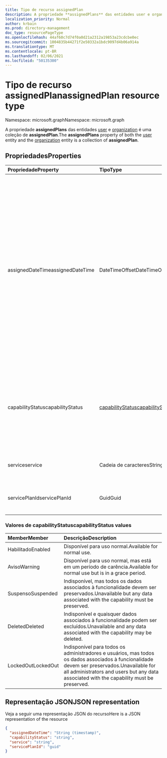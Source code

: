 ```yaml
---
title: Tipo de recurso assignedPlan
description: A propriedade **assignedPlans** das entidades user e organization é uma coleção de **assignedPlan**.
localization_priority: Normal
author: krbain
ms.prod: directory-management
doc_type: resourcePageType
ms.openlocfilehash: 44af60c7d74f0a0d21a2312a19853a23cdcbe0ec
ms.sourcegitcommit: 1004835b44271f2e50332a1bdc9097d4b06a914a
ms.translationtype: MT
ms.contentlocale: pt-BR
ms.lasthandoff: 02/06/2021
ms.locfileid: "50135300"
---
```

# <a name="assignedplan-resource-type"></a><span data-ttu-id="9df65-103">Tipo de recurso assignedPlan</span><span class="sxs-lookup"><span data-stu-id="9df65-103">assignedPlan resource type</span></span>

<span data-ttu-id="9df65-104">Namespace: microsoft.graph</span><span class="sxs-lookup"><span data-stu-id="9df65-104">Namespace: microsoft.graph</span></span>

<span data-ttu-id="9df65-105">A propriedade **assignedPlans** das entidades [user](user.md) e [organization](organization.md) é uma coleção de **assignedPlan**.</span><span class="sxs-lookup"><span data-stu-id="9df65-105">The **assignedPlans** property of both the [user](user.md) entity and the [organization](organization.md) entity is a collection of **assignedPlan**.</span></span>


## <a name="properties"></a><span data-ttu-id="9df65-106">Propriedades</span><span class="sxs-lookup"><span data-stu-id="9df65-106">Properties</span></span>

| <span data-ttu-id="9df65-107">Propriedade</span><span class="sxs-lookup"><span data-stu-id="9df65-107">Property</span></span>     | <span data-ttu-id="9df65-108">Tipo</span><span class="sxs-lookup"><span data-stu-id="9df65-108">Type</span></span>   |<span data-ttu-id="9df65-109">Descrição</span><span class="sxs-lookup"><span data-stu-id="9df65-109">Description</span></span>|
|:---------------|:--------|:----------|
|<span data-ttu-id="9df65-110">assignedDateTime</span><span class="sxs-lookup"><span data-stu-id="9df65-110">assignedDateTime</span></span>|<span data-ttu-id="9df65-111">DateTimeOffset</span><span class="sxs-lookup"><span data-stu-id="9df65-111">DateTimeOffset</span></span>|<span data-ttu-id="9df65-p101">A data e hora em que o plano foi atribuído; por exemplo: 2013-01-02T19:32:30Z. O tipo Timestamp representa informações de data e hora usando o formato ISO 8601 e está sempre no horário UTC. Por exemplo, meia-noite em UTC no dia 1º de janeiro de 2014 teria esta aparência: `'2014-01-01T00:00:00Z'`</span><span class="sxs-lookup"><span data-stu-id="9df65-p101">The date and time at which the plan was assigned; for example: 2013-01-02T19:32:30Z. The Timestamp type represents date and time information using ISO 8601 format and is always in UTC time. For example, midnight UTC on Jan 1, 2014 would look like this: `'2014-01-01T00:00:00Z'`</span></span>|
|<span data-ttu-id="9df65-115">capabilityStatus</span><span class="sxs-lookup"><span data-stu-id="9df65-115">capabilityStatus</span></span>|[<span data-ttu-id="9df65-116">capabilityStatus</span><span class="sxs-lookup"><span data-stu-id="9df65-116">capabilityStatus</span></span>](#capabilitystatus-values)|<span data-ttu-id="9df65-117">Condição da atribuição de recursos.</span><span class="sxs-lookup"><span data-stu-id="9df65-117">Condition of the capability assignment.</span></span> <span data-ttu-id="9df65-118">Os valores possíveis `Enabled` são , , , `Warning` `Suspended` `Deleted` `LockedOut` .</span><span class="sxs-lookup"><span data-stu-id="9df65-118">The possible values are `Enabled`, `Warning`, `Suspended`, `Deleted`, `LockedOut`.</span></span>|
|<span data-ttu-id="9df65-119">service</span><span class="sxs-lookup"><span data-stu-id="9df65-119">service</span></span>|<span data-ttu-id="9df65-120">Cadeia de caracteres</span><span class="sxs-lookup"><span data-stu-id="9df65-120">String</span></span>|<span data-ttu-id="9df65-121">O nome do serviço; por exemplo, "Exchange".</span><span class="sxs-lookup"><span data-stu-id="9df65-121">The name of the service; for example, “Exchange”.</span></span>|
|<span data-ttu-id="9df65-122">servicePlanId</span><span class="sxs-lookup"><span data-stu-id="9df65-122">servicePlanId</span></span>|<span data-ttu-id="9df65-123">Guid</span><span class="sxs-lookup"><span data-stu-id="9df65-123">Guid</span></span>|<span data-ttu-id="9df65-124">Um GUID que identifica o plano de serviço.</span><span class="sxs-lookup"><span data-stu-id="9df65-124">A GUID that identifies the service plan.</span></span>|


### <a name="capabilitystatus-values"></a><span data-ttu-id="9df65-125">Valores de capabilityStatus</span><span class="sxs-lookup"><span data-stu-id="9df65-125">capabilityStatus values</span></span>

| <span data-ttu-id="9df65-126">Member</span><span class="sxs-lookup"><span data-stu-id="9df65-126">Member</span></span> | <span data-ttu-id="9df65-127">Descrição</span><span class="sxs-lookup"><span data-stu-id="9df65-127">Description</span></span>  |
|:---------------|:--------|
| <span data-ttu-id="9df65-128">Habilitado</span><span class="sxs-lookup"><span data-stu-id="9df65-128">Enabled</span></span> | <span data-ttu-id="9df65-129">Disponível para uso normal.</span><span class="sxs-lookup"><span data-stu-id="9df65-129">Available for normal use.</span></span> |
| <span data-ttu-id="9df65-130">Aviso</span><span class="sxs-lookup"><span data-stu-id="9df65-130">Warning</span></span> | <span data-ttu-id="9df65-131">Disponível para uso normal, mas está em um período de carência.</span><span class="sxs-lookup"><span data-stu-id="9df65-131">Available for normal use but is in a grace period.</span></span> |
| <span data-ttu-id="9df65-132">Suspenso</span><span class="sxs-lookup"><span data-stu-id="9df65-132">Suspended</span></span> | <span data-ttu-id="9df65-133">Indisponível, mas todos os dados associados à funcionalidade devem ser preservados.</span><span class="sxs-lookup"><span data-stu-id="9df65-133">Unavailable but any data associated with the capability must be preserved.</span></span> |
| <span data-ttu-id="9df65-134">Deleted</span><span class="sxs-lookup"><span data-stu-id="9df65-134">Deleted</span></span> | <span data-ttu-id="9df65-135">Indisponível e quaisquer dados associados à funcionalidade podem ser excluídos.</span><span class="sxs-lookup"><span data-stu-id="9df65-135">Unavailable and any data associated with the capability may be deleted.</span></span> |
| <span data-ttu-id="9df65-136">LockedOut</span><span class="sxs-lookup"><span data-stu-id="9df65-136">LockedOut</span></span> | <span data-ttu-id="9df65-137">Indisponível para todos os administradores e usuários, mas todos os dados associados à funcionalidade devem ser preservados.</span><span class="sxs-lookup"><span data-stu-id="9df65-137">Unavailable for all administrators and users but any data associated with the capability must be preserved.</span></span> |

## <a name="json-representation"></a><span data-ttu-id="9df65-138">Representação JSON</span><span class="sxs-lookup"><span data-stu-id="9df65-138">JSON representation</span></span>

<span data-ttu-id="9df65-139">Veja a seguir uma representação JSON do recurso</span><span class="sxs-lookup"><span data-stu-id="9df65-139">Here is a JSON representation of the resource</span></span>

<!-- {
  "blockType": "resource",
  "optionalProperties": [

  ],
  "@odata.type": "microsoft.graph.assignedPlan"
}-->

```json
{
  "assignedDateTime": "String (timestamp)",
  "capabilityStatus": "string",
  "service": "string",
  "servicePlanId": "guid"
}

```

<!-- uuid: 8fcb5dbc-d5aa-4681-8e31-b001d5168d79
2015-10-25 14:57:30 UTC -->
<!-- {
  "type": "#page.annotation",
  "description": "assignedPlan resource",
  "keywords": "",
  "section": "documentation",
  "tocPath": ""
}-->

